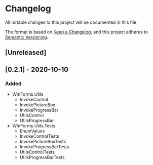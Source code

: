 # Changelog
All notable changes to this project will be documented in this file.

The format is based on [Keep a Changelog](https://keepachangelog.com/en/1.0.0/),
and this project adheres to [Semantic Versioning](https://semver.org/spec/v2.0.0.html).

## [Unreleased]

## [0.2.1] - 2020-10-10
### Added
- WinForms.Utils
  - InvokeControl
  - InvokePictureBox
  - InvokeProgressBar
  - UtilsControl
  - UtilsProgressBar
- WinForms.Utils.Tests
  - EnumValues
  - InvokeControlTests
  - InvokePictureBoxTests
  - InvokeProgressBarTests
  - UtilsControlTests
  - UtilsProgressBarTests
